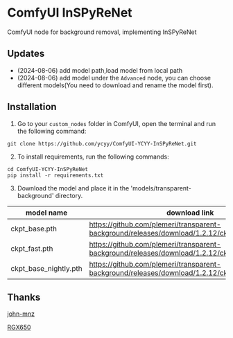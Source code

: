 # ComfyUI InSPyReNet

ComfyUI node for background removal, implementing InSPyReNet

## Updates
* (2024-08-06) add model path,load model from local path
* (2024-08-06) add model under the `Advanced` node, you can choose different models(You need to download and rename the model first).

## Installation

1. Go to your `custom_nodes` folder in ComfyUI, open the terminal and run the following command:

```
git clone https://github.com/ycyy/ComfyUI-YCYY-InSPyReNet.git
```

2. To install requirements, run the following commands:

```
cd ComfyUI-YCYY-InSPyReNet
pip install -r requirements.txt
```
3. Download the model and place it in the 'models/transparent-background' directory.

|model name| download link|
|--|--|
|ckpt_base.pth|https://github.com/plemeri/transparent-background/releases/download/1.2.12/ckpt_base.pth|
|ckpt_fast.pth|https://github.com/plemeri/transparent-background/releases/download/1.2.12/ckpt_fast.pth|
|ckpt_base_nightly.pth|https://github.com/plemeri/transparent-background/releases/download/1.2.12/ckpt_base_nightly.pth|


## Thanks

[john-mnz](https://github.com/john-mnz/ComfyUI-Inspyrenet-Rembg)

[RGX650](https://github.com/RGX650/ComfyUI-Inspyrenet-Rembg)